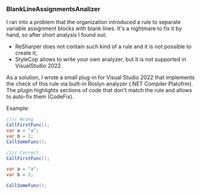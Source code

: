 ### BlankLineAssignmentsAnalizer
I ran into a problem that the organization introduced a rule to separate variable assignment blocks with blank lines. It's a nightmare to fix it by hand, so after short analysis I found out:
* ReSharper does not contain such kind of a rule and it is not possible to create it;
* StyleCop allows to write your own analyzer, but it is not supported in VisualStudio 2022.

As a solution, I wrote a small plug-in for Visual Studio 2022 that implements the check of this rule via built-in Roslyn analyzer (.NET Compiler Platofrm). The plugin highlights sections of code that don't match the rule and allows to auto-fix them (CodeFix).

Example:
  ``` csharp
//// Wrong
CallFirstFunc();
var a = "a";
var b = 2;
CallSomeFunc();
  ``` 
  
  ``` csharp
//// Correct
CallFirstFunc();

var a = "a";
var b = 2;
 
CallSomeFunc();
  ``` 
